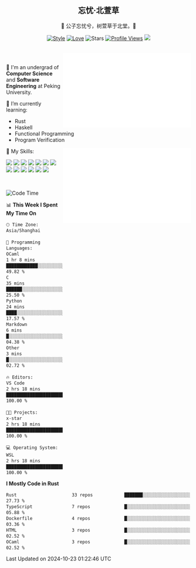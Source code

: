 <div align="center">

## 忘忧·北萱草
  
🌟 公子忘忧兮，树萱草于北堂。🌟 

[![Style](https://img.shields.io/badge/Style-%E5%BF%98%E5%BF%A7%E5%8C%97%E8%90%B1%E8%8D%89-8e48ff)](https://github.com/Wybxc)
[![Love](https://img.shields.io/badge/Love-100%25!-ff69b4)](https://monthly.wybxc.cc)
![Stars](https://img.shields.io/github/stars/Wybxc?affiliations=OWNER%2CCOLLABORATOR&label=Stars)
[![Profile Views](https://komarev.com/ghpvc/?username=Wybxc&color=green)](https://github.com/Wybxc)
![](https://hit.yhype.me/github/profile?user_id=25005856)

</div>

<br/>

<a href="https://github.com/Wybxc/Wybxc">
  <img align="right" width="350px" src="https://github.com/Wybxc/github-stats-transparent/raw/output/generated/overview.svg" alt="忘忧北萱草's GitHub stats" />
</a>

<br />

🏫 I'm an undergrad of **Computer Science** and **Software Engineering** at Peking University.

🌱 I’m currently learning: 
  - Rust
  - Haskell
  - Functional Programming
  - Program Verification

<a href="https://github.com/Wybxc/Wybxc">
  <img align="right" width="350px" src="https://github.com/Wybxc/github-stats-transparent/raw/output/generated/languages.svg" alt="忘忧北萱草's GitHub stats" />
</a>

🌟 My Skills:

![](https://img.shields.io/badge/-Python-3e74a2?style=flat-square&logo=Python&logoColor=fff)
![](https://img.shields.io/badge/-TypeScript-3178C6?style=flat-square&logo=TypeScript&logoColor=fff)
![](https://img.shields.io/badge/-Rust-9a7b63?style=flat-square&logo=Rust&logoColor=fff)
![](https://img.shields.io/badge/-C++-ae3a62?style=flat-square&logo=cplusplus&logoColor=fff)
![](https://img.shields.io/badge/-OCaml-ac5e0a?style=flat-square&logo=OCaml&logoColor=fff)
![](https://img.shields.io/badge/-React-2d98ce?style=flat-square&logo=React&logoColor=fff)
![](https://img.shields.io/badge/-FastAPI-009688?style=flat-square&logo=FastAPI&logoColor=fff)
![](https://img.shields.io/badge/-NumPy-5974c9?style=flat-square&logo=NumPy&logoColor=fff)
![](https://img.shields.io/badge/-PyTorch-d6543c?style=flat-square&logo=PyTorch&logoColor=fff)
![](https://img.shields.io/badge/-Nix-2496ED?style=flat-square&logo=NixOS&logoColor=fff)
![](https://img.shields.io/badge/-Neo4j-1c4063?style=flat-square&logo=Neo4j&logoColor=fff)
![](https://img.shields.io/badge/-Ren'Py-bb6365?style=flat-square&logo=RenPy&logoColor=fff)
![](https://img.shields.io/badge/-After%20Effects-090159?style=flat-square&logo=adobeaftereffects&logoColor=fff)

<br />

<!--START_SECTION:waka-->
![Code Time](http://img.shields.io/badge/Code%20Time-2%2C024%20hrs%2017%20mins-blue)

📊 **This Week I Spent My Time On** 

```text
🕑︎ Time Zone: Asia/Shanghai

💬 Programming Languages: 
OCaml                    1 hr 8 mins         ████████████░░░░░░░░░░░░░   49.82 % 
C                        35 mins             ██████░░░░░░░░░░░░░░░░░░░   25.50 % 
Python                   24 mins             ████░░░░░░░░░░░░░░░░░░░░░   17.57 % 
Markdown                 6 mins              █░░░░░░░░░░░░░░░░░░░░░░░░   04.38 % 
Other                    3 mins              █░░░░░░░░░░░░░░░░░░░░░░░░   02.72 % 

🔥 Editors: 
VS Code                  2 hrs 18 mins       █████████████████████████   100.00 % 

🐱‍💻 Projects: 
x-star                   2 hrs 18 mins       █████████████████████████   100.00 % 

💻 Operating System: 
WSL                      2 hrs 18 mins       █████████████████████████   100.00 % 
```

**I Mostly Code in Rust** 

```text
Rust                     33 repos            ███████░░░░░░░░░░░░░░░░░░   27.73 % 
TypeScript               7 repos             █░░░░░░░░░░░░░░░░░░░░░░░░   05.88 % 
Dockerfile               4 repos             █░░░░░░░░░░░░░░░░░░░░░░░░   03.36 % 
HTML                     3 repos             █░░░░░░░░░░░░░░░░░░░░░░░░   02.52 % 
OCaml                    3 repos             █░░░░░░░░░░░░░░░░░░░░░░░░   02.52 % 
```




 Last Updated on 2024-10-23 01:22:46 UTC
<!--END_SECTION:waka-->
